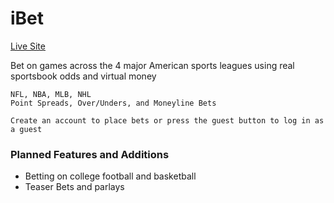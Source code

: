 iBet
=========================

[Live Site](http://danlee.site/c10_sports/)

Bet on games across the 4 major American sports leagues using real sportsbook odds and virtual money

```
NFL, NBA, MLB, NHL
Point Spreads, Over/Unders, and Moneyline Bets

Create an account to place bets or press the guest button to log in as a guest
```

### Planned Features and Additions
- Betting on college football and basketball
- Teaser Bets and parlays
